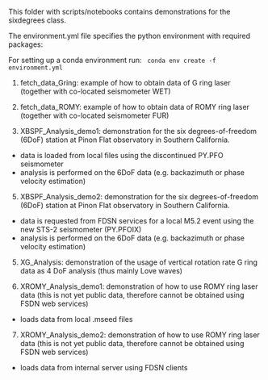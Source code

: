 This folder with scripts/notebooks contains demonstrations for the sixdegrees class.

The environment.yml file specifies the python environment with required packages: 

For setting up a conda environment run:
<code> conda env create -f environment.yml </code> 

1) fetch_data_Gring:
example of how to obtain data of G ring laser (together with co-located seismometer WET)

2) fetch_data_ROMY:
example of how to obtain data of ROMY ring laser (together with co-located seismometer FUR)

3) XBSPF_Analysis_demo1: 
demonstration for the six degrees-of-freedom (6DoF) station at Pinon Flat observatory in Southern California.
- data is loaded from local files using the discontinued PY.PFO seismometer
- analysis is performed on the 6DoF data (e.g. backazimuth or phase velocity estimation)

5) XBSPF_Analysis_demo2: 
demonstration for the six degrees-of-freedom (6DoF) station at Pinon Flat observatory in Southern California. 
- data is requested from FDSN services for a local M5.2 event using the new STS-2 seismometer (PY.PFOIX)
- analysis is performed on the 6DoF data (e.g. backazimuth or phase velocity estimation)

5) XG_Analysis:
demonstration of the usage of vertical rotation rate G ring data as 4 DoF analysis (thus mainly Love waves)

6) XROMY_Analysis_demo1:
demonstration of how to use ROMY ring laser data (this is not yet public data, therefore cannot be obtained using FSDN web services)
- loads data from local .mseed files

7) XROMY_Analysis_demo2:
demonstration of how to use ROMY ring laser data (this is not yet public data, therefore cannot be obtained using FSDN web services)
- loads data from internal server using FDSN clients

